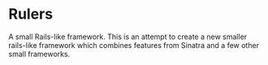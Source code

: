 # Rulers
A small Rails-like framework.
This is an attempt to create a new smaller rails-like framework which combines features from Sinatra and a few other small frameworks.
